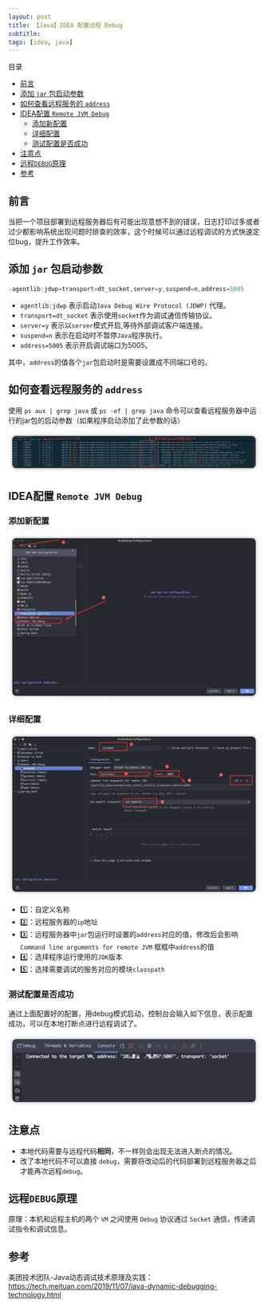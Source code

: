 ```yaml
---
layout: post
title: 【Java】IDEA 配置远程 Debug
subtitle: 
tags: [idea, java]
---
```


目录
- [前言](#前言)
- [添加 `jar` 包启动参数](#添加-jar-包启动参数)
- [如何查看远程服务的 `address`](#如何查看远程服务的-address)
- [IDEA配置 `Remote JVM Debug`](#idea配置-remote-jvm-debug)
  - [添加新配置](#添加新配置)
  - [详细配置](#详细配置)
  - [测试配置是否成功](#测试配置是否成功)
- [注意点](#注意点)
- [远程`DEBUG`原理](#远程debug原理)
- [参考](#参考)

## 前言

当把一个项目部署到远程服务器后有可能出现意想不到的错误，日志打印过多或者过少都影响系统出现问题时排查的效率，这个时候可以通过远程调试的方式快速定位bug，提升工作效率。

## 添加 `jar` 包启动参数

```java
-agentlib:jdwp=transport=dt_socket,server=y,suspend=n,address=5005
```

- `agentlib:jdwp` 表示启动`Java Debug Wire Protocol (JDWP)` 代理。
- `transport=dt_socket` 表示使用`socket`作为调试通信传输协议。
- `server=y` 表示以`server`模式开启,等待外部调试客户端连接。
- `suspend=n` 表示在启动时不暂停`Java`程序执行。
- `address=5005` 表示开启调试端口为5005。

其中，`address`的值各个`jar`包启动时是需要设置成不同端口号的。

## 如何查看远程服务的 `address`

使用 `ps aux | grep java` 或 `ps -ef | grep java` 命令可以查看远程服务器中运行的jar包的启动参数（如果程序启动添加了此参数的话）

![picture 1](https://raw.githubusercontent.com/MaoPingZou/img_repo/master/history/202311151702869.png)

## IDEA配置 `Remote JVM Debug`

### 添加新配置

![picture 2](https://raw.githubusercontent.com/MaoPingZou/img_repo/master/history/202311151705924.png)

### 详细配置

![picture 3](https://raw.githubusercontent.com/MaoPingZou/img_repo/master/history/202311151706350.png)

- ️1️⃣：自定义名称
- 2️⃣：远程服务器的`ip`地址
- 3️⃣：远程服务器中`jar`包运行时设置的`address`对应的值，修改后会影响 `Command line arguments for remote JVM` 框框中`address`的值
- 4️⃣：选择程序运行使用的`JDK`版本
- ️5️⃣：选择需要调试的服务对应的模块`classpath`

### 测试配置是否成功

通过上面配置好的配置，用debug模式启动，控制台会输入如下信息，表示配置成功，可以在本地打断点进行远程调试了。

![picture 4](https://raw.githubusercontent.com/MaoPingZou/img_repo/master/history/202311151706145.png)

## 注意点

- 本地代码需要与远程代码**相同**，不一样则会出现无法进入断点的情况。
- 改了本地代码不可以直接 `debug`，需要将改动后的代码部署到远程服务器之后才能再次远程`debug`。

## 远程`DEBUG`原理

原理：本机和远程主机的两个 `VM` 之间使用 `Debug` 协议通过 `Socket` 通信，传递调试指令和调试信息。

## 参考
美团技术团队-Java动态调试技术原理及实践：https://tech.meituan.com/2019/11/07/java-dynamic-debugging-technology.html